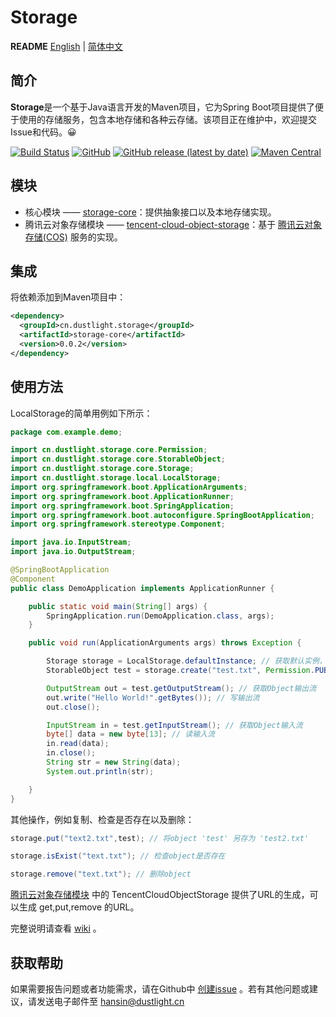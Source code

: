 # Storage
**README** [English](README.md) | [简体中文](README_ZH.md)

## 简介
**Storage**是一个基于Java语言开发的Maven项目，它为Spring Boot项目提供了便于使用的存储服务，包含本地存储和各种云存储。该项目正在维护中，欢迎提交Issue和代码。😀

[![Build Status](https://travis-ci.org/Hansin1997/Storage.svg?branch=main)](https://travis-ci.org/Hansin1997/Storage) 
[![GitHub](https://img.shields.io/github/license/Hansin1997/Storage)](LICENSE)
[![GitHub release (latest by date)](https://img.shields.io/github/v/release/Hansin1997/Storage)](https://github.com/Hansin1997/Storage/releases)
[![Maven Central](https://img.shields.io/maven-central/v/cn.dustlight.storage/storage-core)](https://mvnrepository.com/artifact/cn.dustlight.storage/storage)

## 模块
* 核心模块 —— [storage-core](storage-core)：提供抽象接口以及本地存储实现。
* 腾讯云对象存储模块 —— [tencent-cloud-object-storage](tencent-cloud-object-storage)：基于 [腾讯云对象存储(COS)](https://cloud.tencent.com/product/cos) 服务的实现。

## 集成
将依赖添加到Maven项目中：
```xml
<dependency>
  <groupId>cn.dustlight.storage</groupId>
  <artifactId>storage-core</artifactId>
  <version>0.0.2</version>
</dependency>
```

## 使用方法
LocalStorage的简单用例如下所示：
```java
package com.example.demo;

import cn.dustlight.storage.core.Permission;
import cn.dustlight.storage.core.StorableObject;
import cn.dustlight.storage.core.Storage;
import cn.dustlight.storage.local.LocalStorage;
import org.springframework.boot.ApplicationArguments;
import org.springframework.boot.ApplicationRunner;
import org.springframework.boot.SpringApplication;
import org.springframework.boot.autoconfigure.SpringBootApplication;
import org.springframework.stereotype.Component;

import java.io.InputStream;
import java.io.OutputStream;

@SpringBootApplication
@Component
public class DemoApplication implements ApplicationRunner {

    public static void main(String[] args) {
        SpringApplication.run(DemoApplication.class, args);
    }

    public void run(ApplicationArguments args) throws Exception {

        Storage storage = LocalStorage.defaultInstance; // 获取默认实例，路径为 '.'
        StorableObject test = storage.create("test.txt", Permission.PUBLIC); // 创建一个Key为 'test.txt'，权限为 'PUBLIC' 的Object

        OutputStream out = test.getOutputStream(); // 获取Object输出流
        out.write("Hello World!".getBytes()); // 写输出流
        out.close();

        InputStream in = test.getInputStream(); // 获取Object输入流
        byte[] data = new byte[13]; // 读输入流
        in.read(data);
        in.close();
        String str = new String(data);
        System.out.println(str);

    }
}
```
其他操作，例如复制、检查是否存在以及删除：
```java
storage.put("text2.txt",test); // 将object 'test' 另存为 'test2.txt'

storage.isExist("text.txt"); // 检查object是否存在

storage.remove("text.txt"); // 删除object
```

[腾讯云对象存储模块](tencent-cloud-object-storage) 中的 TencentCloudObjectStorage 提供了URL的生成，可以生成 get,put,remove 的URL。

完整说明请查看 [wiki](https://github.com/Hansin1997/Storage/wiki) 。

## 获取帮助
如果需要报告问题或者功能需求，请在Github中 [创建issue](https://github.com/Hansin1997/Storage/issues/new) 。若有其他问题或建议，请发送电子邮件至 [hansin@dustlight.cn](mailto:hansin@dustlight.cn)